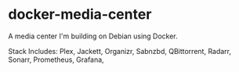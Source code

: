 # docker-media-center
A media center I'm building on Debian using Docker.

Stack Includes:
Plex, 
Jackett, 
Organizr, 
Sabnzbd, 
QBittorrent, 
Radarr, 
Sonarr, 
Prometheus, 
Grafana, 
